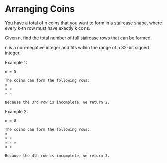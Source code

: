 # Arranging Coins

You have a total of n coins that you want to form in a staircase shape, where every k-th row must have exactly k coins.

Given n, find the total number of full staircase rows that can be formed.

n is a non-negative integer and fits within the range of a 32-bit signed integer.

Example 1:

```
n = 5

The coins can form the following rows:
¤
¤ ¤
¤ ¤

Because the 3rd row is incomplete, we return 2.
```

Example 2:

```
n = 8

The coins can form the following rows:
¤
¤ ¤
¤ ¤ ¤
¤ ¤

Because the 4th row is incomplete, we return 3.
```
